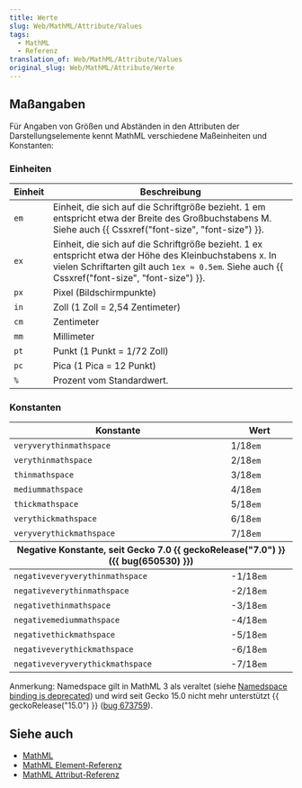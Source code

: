 ```yaml
---
title: Werte
slug: Web/MathML/Attribute/Values
tags:
  - MathML
  - Referenz
translation_of: Web/MathML/Attribute/Values
original_slug: Web/MathML/Attribute/Werte
---
```

## Maßangaben

Für Angaben von Größen und Abständen in den Attributen der Darstellungselemente kennt MathML verschiedene Maßeinheiten und Konstanten:

### Einheiten

| Einheit | Beschreibung                                                                                                                                                                                                           |
| ------- | ---------------------------------------------------------------------------------------------------------------------------------------------------------------------------------------------------------------------- |
| `em`    | Einheit, die sich auf die Schriftgröße bezieht. 1 em entspricht etwa der Breite des Großbuchstabens M. Siehe auch {{ Cssxref("font-size", "font-size") }}.                                                |
| `ex`    | Einheit, die sich auf die Schriftgröße bezieht. 1 ex entspricht etwa der Höhe des Kleinbuchstabens x. In vielen Schriftarten gilt auch `1ex ≈ 0.5em`. Siehe auch {{ Cssxref("font-size", "font-size") }}. |
| `px`    | Pixel (Bildschirmpunkte)                                                                                                                                                                                               |
| `in`    | Zoll (1 Zoll = 2,54 Zentimeter)                                                                                                                                                                                        |
| `cm`    | Zentimeter                                                                                                                                                                                                             |
| `mm`    | Millimeter                                                                                                                                                                                                             |
| `pt`    | Punkt (1 Punkt = 1/72 Zoll)                                                                                                                                                                                            |
| `pc`    | Pica (1 Pica = 12 Punkt)                                                                                                                                                                                               |
| `%`     | Prozent vom Standardwert.                                                                                                                                                                                              |

### Konstanten

<table class="standard-table">
  <thead>
    <tr>
      <th>Konstante</th>
      <th>Wert</th>
    </tr>
  </thead>
  <tbody>
    <tr>
      <td><code>veryverythinmathspace</code></td>
      <td>1/18<code>em</code></td>
    </tr>
    <tr>
      <td><code>verythinmathspace</code></td>
      <td>2/18<code>em</code></td>
    </tr>
    <tr>
      <td><code>thinmathspace</code></td>
      <td>3/18<code>em</code></td>
    </tr>
    <tr>
      <td><code>mediummathspace</code></td>
      <td>4/18<code>em</code></td>
    </tr>
    <tr>
      <td><code>thickmathspace</code></td>
      <td>5/18<code>em</code></td>
    </tr>
    <tr>
      <td><code>verythickmathspace</code></td>
      <td>6/18<code>em</code></td>
    </tr>
    <tr>
      <td><code>veryverythickmathspace</code></td>
      <td>7/18<code>em</code></td>
    </tr>
  </tbody>
  <thead>
    <tr>
      <th colspan="2">
        Negative Konstante, seit Gecko 7.0 {{ geckoRelease("7.0") }}
        ({{ bug(650530) }})
      </th>
    </tr>
  </thead>
  <tbody>
    <tr>
      <td><code>negativeveryverythinmathspace</code></td>
      <td>-1/18<code>em</code></td>
    </tr>
    <tr>
      <td><code>negativeverythinmathspace</code></td>
      <td>-2/18<code>em</code></td>
    </tr>
    <tr>
      <td><code>negativethinmathspace</code></td>
      <td>-3/18<code>em</code></td>
    </tr>
    <tr>
      <td><code>negativemediummathspace</code></td>
      <td>-4/18<code>em</code></td>
    </tr>
    <tr>
      <td><code>negativethickmathspace</code></td>
      <td>-5/18<code>em</code></td>
    </tr>
    <tr>
      <td><code>negativeverythickmathspace</code></td>
      <td>-6/18<code>em</code></td>
    </tr>
    <tr>
      <td><code>negativeveryverythickmathspace</code></td>
      <td>-7/18<code>em</code></td>
    </tr>
  </tbody>
</table>

Anmerkung: Namedspace gilt in MathML 3 als veraltet (siehe [Namedspace binding is deprecated](http://www.w3.org/TR/MathML3/chapter3.html#id.3.3.4.2.1)) und wird seit Gecko 15.0 nicht mehr unterstützt {{ geckoRelease("15.0") }} ([bug 673759](https://bugzilla.mozilla.org/show_bug.cgi?id=673759)).

## Siehe auch

- [MathML](/de/docs/Web/MathML "/en-US/docs/Web/MathML")
- [MathML Element-Referenz](/de/docs/Web/MathML/Element)
- [MathML Attribut-Referenz](/de/docs/Web/MathML/Attribute)
